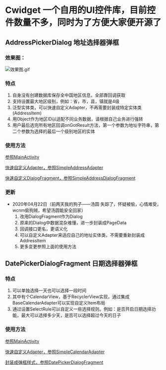# Cwidget  一个自用的UI控件库，目前控件数量不多，同时为了方便大家便开源了

## AddressPickerDialog 地址选择器弹框
### 效果图：
![效果图.gif](https://upload-images.jianshu.io/upload_images/8654767-9055a2ffa9206627.gif?imageMogr2/auto-orient/strip)
### 特点
1. 自身没有创建数据库保存全中国地区信息，全部靠回调获取
2. 支持设置最大地区级别，例如：省，市，县，镇就是4级
3. 泛型实体类，可以快速自定义Adapter，不再需要封装成特定实体类(AddressItem)
4. 用Object作为地区ID以适配不同业务数据，请根据自己业务进行强转
5. 用户最后选完所有地区回调onGotResult方法，第一个参数为地址字符串，第二个参数为选择的最后一个级别地区的实体
### 使用方法
[参照MainActivity](https://github.com/cyixlq/AddressPickerDialog/blob/master/app/src/main/java/top/cyixlq/addresspickerdialog/MainActivity.java)

[快速自定义Adapter，参照SimpleAddressAdapter](https://github.com/cyixlq/AddressPickerDialog/blob/master/addresspickerdialoglibrary/src/main/java/top/cyixlq/addresspickerdialoglibrary/adapter/SimpleAddressAdapter.java)

[快速自定义DialogFragment，参照SimpleAddressDialogFragment](https://github.com/cyixlq/AddressPickerDialog/blob/master/addresspickerdialoglibrary/src/main/java/top/cyixlq/addresspickerdialoglibrary/SimpleAddressDialogFragment.java)

### 更新
- 2020年04月22日（前两天我的狗子——汤圆 失踪了，怀疑被偷，心情难受，wcnm偷狗贼，希望汤圆能安全回家）
  1. 改用DialogFragment作为Dialog
  2. 原来的Dialog中数据混杂难懂，进一步封装成PageData
  3. 回调接口更名，更语义化
  4. 可以自定义Adapter来适应自己的地址实体类，不需要重新封装成AddressItem
  5. 更多变更参照上面的使用方法

## DatePickerDialogFragment 日期选择器弹框
### 特点
1. 可以单独选择一天也可以选择一段时间
2. 其中有个CalendarView，基于RecyclerView实现，通过集成BaseCalendarAdapter可以实现自定义Item布局
3. 通过设置SelectRule可以自定义一些选择规则。例如：是否开启日期选择功能，最大可以选择多少天，是否可以选择超过今天的日子
### 使用方法
[参照MainActivity](https://github.com/cyixlq/AddressPickerDialog/blob/master/app/src/main/java/top/cyixlq/addresspickerdialog/MainActivity.java)

[快速自定义Adapter，参照SimpleCalendarAdapter](https://github.com/cyixlq/Cwidget/blob/master/library/src/main/java/top/cyixlq/widget/calendar/SimpleCalendarAdapter.java)

[封装成弹框样式，参照DatePickerDialogFragment](https://github.com/cyixlq/Cwidget/blob/master/library/src/main/java/top/cyixlq/widget/calendar/DatePickerDialogFragment.java)